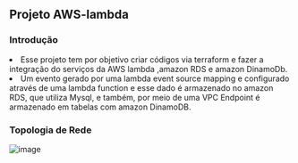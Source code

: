 ## Projeto AWS-lambda 

### Introdução
  <li>Esse projeto tem por objetivo criar códigos via terraform e fazer a integração do serviços da AWS lambda ,amazon RDS e amazon DinamoDb.
  <li>Um evento gerado por uma lambda event source mapping e configurado através de uma lambda function e esse dado é armazenado no amazon RDS, que utiliza Mysql, e também,
  por meio de uma VPC Endpoint é armazenado em tabelas com amazon DinamoDB.

### Topologia de Rede

![image](https://user-images.githubusercontent.com/72319195/235350674-5ac287bc-5c0c-44cc-af51-8b124f9472d8.png)


